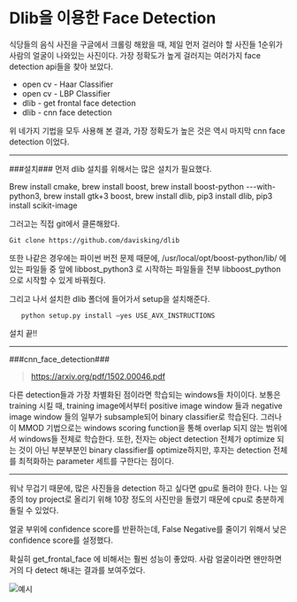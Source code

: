 # **Dlib**을 이용한 **Face Detection**

식당들의 음식 사진을 구글에서 크롤링 해왔을 때, 제일 먼저 걸러야 할 사진들 1순위가 사람의 얼굴이 나와있는 사진이다. 가장 정확도가 높게 걸러지는 여러가지 face detection api들을 찾아 보았다.

 - open cv - Haar Classifier
 - open cv - LBP Classifier
 - dlib - get frontal face detection
 - dlib - cnn face detection

위 네가지 기법을 모두 사용해 본 결과, 가장 정확도가 높은 것은 역시 마지막 cnn face detection 이었다.


----------

###설치###
먼저 dlib 설치를 위해서는 많은 설치가 필요했다.

Brew install cmake, brew install boost, brew install boost-python ---with-python3, brew install gtk+3 boost, brew install dlib, pip3 install dlib, pip3 install scikit-image

그러고는 직접 git에서 클론해왔다.

    Git clone https://github.com/davisking/dlib

또한 나같은 경우에는 파이썬 버전 문제 때문에, /usr/local/opt/boost-python/lib/ 에 있는 파일들 중 앞에 libbost_python3 로 시작하는 파일들을 전부 libboost_python으로 시작할 수 있게 바꿔줬다.

그리고 나서 설치한 dlib 폴더에 들어가서 setup을 설치해준다.

       python setup.py install –yes USE_AVX_INSTRUCTIONS

설치 끝!!


----------

###cnn_face_detection###
 

> https://arxiv.org/pdf/1502.00046.pdf

다른 detection들과 가장 차별화된 점이라면 학습되는 windows들 차이이다. 보통은 training 시킬 때, training image에서부터 positive image window 들과 negative image window 들의 일부가 subsample되어 binary classifier로 학습된다. 그러나 이 MMOD 기법으로는 windows scoring function을 통해 overlap 되지 않는 범위에서 windows들 전체로 학습한다. 또한, 전자는 object detection 전체가 optimize 되는 것이 아닌 부분부분인 binary classifier를 optimize하지만, 후자는 detection 전체를 최적화하는 parameter 세트를 구한다는 점이다.


----------

워낙 무겁기 때문에, 많은 사진들을 detection 하고 싶다면 gpu로 돌려야 한다. 나는 일종의 toy project로 올리기 위해 10장 정도의 사진만을 돌렸기 때문에 cpu로 충분하게 돌릴 수 있었다.

얼굴 부위에 confidence score를 반환하는데, False Negative를 줄이기 위해서 낮은 confidence score를 설정했다.

확실히 get_frontal_face 에 비해서는 훨씬 성능이 좋았따. 사람 얼굴이라면 왠만하면 거의 다 detect 해내는 결과를 보여주었다.

![예시](http://i65.tinypic.com/2i700uv.png)
